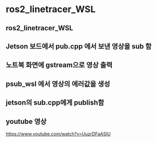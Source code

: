 # ros2_linetracer_WSL

## ros2_linetracer_WSL
## Jetson 보드에서 pub.cpp 에서 보낸 영상을 sub 함
## 노트북 화면에 gstream으로 영상 출력
## psub_wsl 에서 영상의 에러값을 생성
## jetson의 sub.cpp에게 publish함

## youtube 영상
https://www.youtube.com/watch?v=UuzrDFaASIU
